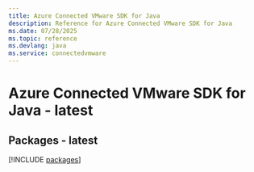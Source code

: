 ```yaml
---
title: Azure Connected VMware SDK for Java
description: Reference for Azure Connected VMware SDK for Java
ms.date: 07/28/2025
ms.topic: reference
ms.devlang: java
ms.service: connectedvmware
---
```

# Azure Connected VMware SDK for Java - latest
## Packages - latest
[!INCLUDE [packages](connected-vmware-index.md)]